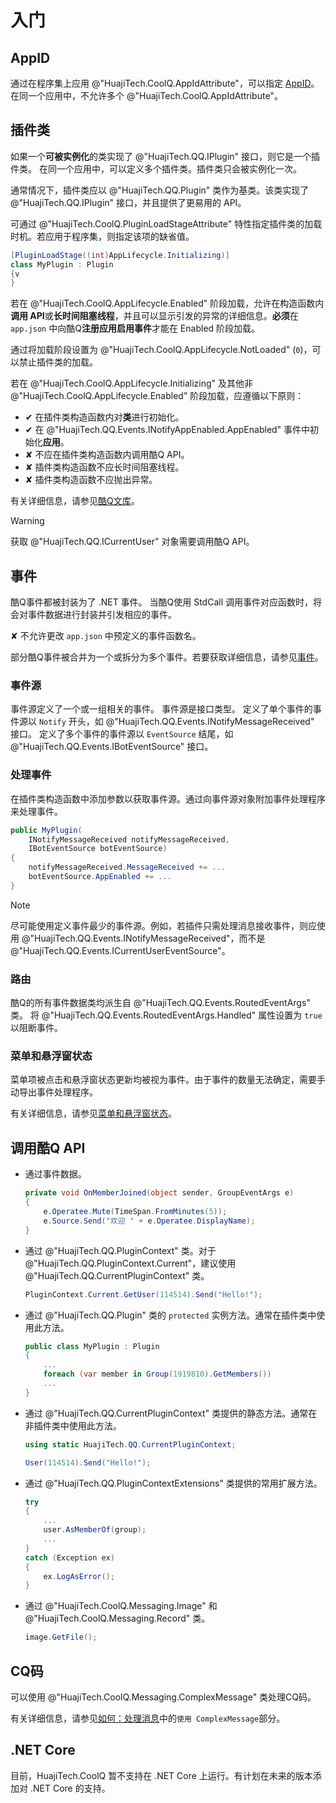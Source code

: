 # 入门

## AppID

通过在程序集上应用 @"HuajiTech.CoolQ.AppIdAttribute"，可以指定 [AppID](https://docs.cqp.im/dev/v9/appid/)。
在同一个应用中，不允许多个 @"HuajiTech.CoolQ.AppIdAttribute"。

## 插件类

如果一个**可被实例化**的类实现了 @"HuajiTech.QQ.IPlugin" 接口，则它是一个插件类。
在同一个应用中，可以定义多个插件类。插件类只会被实例化一次。

通常情况下，插件类应以 @"HuajiTech.QQ.Plugin" 类作为基类。该类实现了 @"HuajiTech.QQ.IPlugin" 接口，并且提供了更易用的 API。

可通过 @"HuajiTech.CoolQ.PluginLoadStageAttribute" 特性指定插件类的加载时机。若应用于程序集，则指定该项的缺省值。

```csharp
[PluginLoadStage((int)AppLifecycle.Initializing)]
class MyPlugin : Plugin
{v
}
```

若在 @"HuajiTech.CoolQ.AppLifecycle.Enabled" 阶段加载，允许在构造函数内**调用 API**或**长时间阻塞线程**，并且可以显示引发的异常的详细信息。**必须**在 `app.json` 中向酷Q**注册应用启用事件**才能在 Enabled 阶段加载。

通过将加载阶段设置为 @"HuajiTech.CoolQ.AppLifecycle.NotLoaded" (`0`)，可以禁止插件类的加载。

若在 @"HuajiTech.CoolQ.AppLifecycle.Initializing"  及其他非 @"HuajiTech.CoolQ.AppLifecycle.Enabled" 阶段加载，应遵循以下原则：

- ✔ 在插件类构造函数内对**类**进行初始化。
- ✔ 在 @"HuajiTech.QQ.Events.INotifyAppEnabled.AppEnabled" 事件中初始化**应用**。
- ✘ 不应在插件类构造函数内调用酷Q API。
- ✘ 插件类构造函数不应长时间阻塞线程。
- ✘ 插件类构造函数不应抛出异常。

有关详细信息，请参见[酷Q文库](https://docs.cqp.im/dev/v9/tips/#%E5%90%AF%E5%8A%A8-%E5%88%9D%E5%A7%8B%E5%8C%96)。

> [!WARNING]
> 获取 @"HuajiTech.QQ.ICurrentUser" 对象需要调用酷Q API。

## 事件

酷Q事件都被封装为了 .NET 事件。
当酷Q使用 StdCall 调用事件对应函数时，将会对事件数据进行封装并引发相应的事件。

✘ 不允许更改 `app.json` 中预定义的事件函数名。

部分酷Q事件被合并为一个或拆分为多个事件。若要获取详细信息，请参见[事件](events.md)。

### 事件源

事件源定义了一个或一组相关的事件。
事件源是接口类型。
定义了单个事件的事件源以 `Notify` 开头，如 @"HuajiTech.QQ.Events.INotifyMessageReceived" 接口。
定义了多个事件的事件源以 `EventSource` 结尾，如 @"HuajiTech.QQ.Events.IBotEventSource" 接口。

### 处理事件

在插件类构造函数中添加参数以获取事件源。通过向事件源对象附加事件处理程序来处理事件。

```csharp
public MyPlugin(
    INotifyMessageReceived notifyMessageReceived,
    IBotEventSource botEventSource)
{
    notifyMessageReceived.MessageReceived += ...
    botEventSource.AppEnabled += ...
}
```

> [!NOTE]
> 尽可能使用定义事件最少的事件源。例如，若插件只需处理消息接收事件，则应使用 @"HuajiTech.QQ.Events.INotifyMessageReceived"，而不是 @"HuajiTech.QQ.Events.ICurrentUserEventSource"。

### 路由

酷Q的所有事件数据类均派生自 @"HuajiTech.QQ.Events.RoutedEventArgs" 类。
将 @"HuajiTech.QQ.Events.RoutedEventArgs.Handled" 属性设置为 `true` 以阻断事件。

### 菜单和悬浮窗状态

菜单项被点击和悬浮窗状态更新均被视为事件。由于事件的数量无法确定，需要手动导出事件处理程序。

有关详细信息，请参见[菜单和悬浮窗状态](menus_and_statuses.md)。

## 调用酷Q API

- 通过事件数据。

  ```csharp
  private void OnMemberJoined(object sender, GroupEventArgs e)
  {
      e.Operatee.Mute(TimeSpan.FromMinutes(5));
      e.Source.Send("欢迎 " + e.Operatee.DisplayName);
  }
  ```

- 通过 @"HuajiTech.QQ.PluginContext" 类。对于 @"HuajiTech.QQ.PluginContext.Current"，建议使用 @"HuajiTech.QQ.CurrentPluginContext" 类。

  ```csharp
  PluginContext.Current.GetUser(114514).Send("Hello!");
  ```

- 通过 @"HuajiTech.QQ.Plugin" 类的 `protected` 实例方法。通常在插件类中使用此方法。

  ```csharp
  public class MyPlugin : Plugin
  {
      ...
      foreach (var member in Group(1919810).GetMembers())
      ...
  }
  ```

- 通过 @"HuajiTech.QQ.CurrentPluginContext" 类提供的静态方法。通常在非插件类中使用此方法。
  
  ```csharp
  using static HuajiTech.QQ.CurrentPluginContext;

  User(114514).Send("Hello!");
  ```

- 通过 @"HuajiTech.QQ.PluginContextExtensions" 类提供的常用扩展方法。

  ```csharp
  try
  {
      ...
      user.AsMemberOf(group);
      ...
  }
  catch (Exception ex)
  {
      ex.LogAsError();
  }
  ```

- 通过 @"HuajiTech.CoolQ.Messaging.Image" 和 @"HuajiTech.CoolQ.Messaging.Record" 类。

  ```csharp
  image.GetFile();
  ```

## CQ码

可以使用 @"HuajiTech.CoolQ.Messaging.ComplexMessage" 类处理CQ码。

有关详细信息，请参见[如何：处理消息](howto_handle_message.md)中的`使用 ComplexMessage`部分。

## .NET Core

目前，HuajiTech.CoolQ 暂不支持在 .NET Core 上运行。有计划在未来的版本添加对 .NET Core 的支持。
